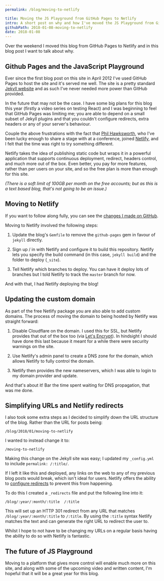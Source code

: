 ```yaml
---
permalink: /blog/moving-to-netlify

title: Moving the JS Playground from GitHub Pages to Netlify
intro: A short post on why and how I've moved the JS Playground from GitHub Pages to Netlify.
githubPath: 2018-01-08-moving-to-netlify
date: 2018-01-08
---
```


Over the weekend I moved this blog from GitHub Pages to Netlify and in this blog
post I want to talk about why.

## Github Pages and the JavaScript Playground

Ever since the first blog post on this site in April 2012 I've used GitHub Pages
to host the site and it's served me well. The site is a pretty standard
[Jekyll website](https://jekyllrb.com) and as such I've never needed more power
than GitHub provided.

In the future that may not be the case. I have some big plans for this blog this
year (firstly a video series on testing React) and I was beginning to feel that
GitHub Pages was limiting me; you are able to depend on a small subset of Jekyll
plugins and that you couldn't configure redirects, extra headers or any of your
server's behaviour.

Couple the above frustrations with the fact that
[Phil Hawksworth](https://twitter.com/philhawksworth), who I've been lucky
enough to share a stage with at a conference, joined
[Netlify](https://www.netlify.com), and I felt that the time was right to try
something different.

Netlify takes the idea of publishing static code but wraps it in a powerful
application that supports continuous deployment, redirect, headers control, and
much more out of the box. Even better, you pay for more features, rather than
per users on your site, and so the free plan is more than enough for this site.

_(There is a soft limit of 100GB per month on the free accounts; but as this is
a text based blog, that's not going to be an issue.)_

## Moving to Netlify

If you want to follow along fully, you can see the
[changes I made on GitHub](https://github.com/jackfranklin/javascriptplayground.com/pull/89).

Moving to Netlify involved the following steps:

1. Update the blog's `Gemfile` to remove the `github-pages` gem in favour of
   `jekyll` directly.

2. Sign up / in with Netlify and configure it to build this repository. Netlify
   lets you specify the build command (in this case, `jekyll build`) and the
   folder to deploy (`_site`).

3. Tell Netlify which branches to deploy. You can have it deploy lots of
   branches but I told Netlify to track the `master` branch for now.

And with that, I had Netlify deploying the blog!

## Updating the custom domain

As part of the free Netlify package you are also able to add custom domains. The
process of moving the domain to being hosted by Netlify was straight forward:

1. Disable Cloudflare on the domain. I used this for SSL, but Netlify provides
   that out of the box too (via [Let's Encrypt](https://letsencrypt.org/)). In
   hindsight I should have done this last because it meant for a while there
   were security warnings on the site.

2. Use Netlify's admin panel to create a DNS zone for the domain, which allows
   Netlify to fully control the domain.

3. Netlify then provides the new nameservers, which I was able to login to my
   domain provider and update.

And that's about it! Bar the time spent waiting for DNS propagation, that was me
done.

## Simplifying URLs and Netlify redirects

I also took some extra steps as I decided to simplify down the URL structure of
the blog. Rather than the URL for posts being:

```
/blog/2018/01/moving-to-netlify
```

I wanted to instead change it to:

```
/moving-to-netlify
```

Making this change on the Jekyll site was easy; I updated my `_config.yml` to
include `permalink: /:title/`.

If I left it like this and deployed, any links on the web to any of my previous
blog posts would break, which isn't ideal for users. Netlify offers the ability
to [configure redirects](https://www.netlify.com/docs/redirects/) to prevent
this from happening.

To do this I created a `_redirects` file and put the following line into it:

```
/blog/:year/:month/:title  /:title
```

This will set up an HTTP 301 redirect from any URL that matches
`/blog/:year/:month/:title` to `/:title`. By using the `:title` syntax Netlify
matches the text and can generate the right URL to redirect the user to.

Whilst I hope to not have to be changing my URLs on a regular basis having the
ability to do so with Netlify is fantastic.

## The future of JS Playground

Moving to a platform that gives more control will enable much more on this site,
and along with some of the upcoming video and written content, I'm hopeful that
it will be a great year for this blog.
